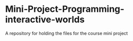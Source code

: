 # Mini-Project-Programming-interactive-worlds
A repository for holding the files for the course mini project
